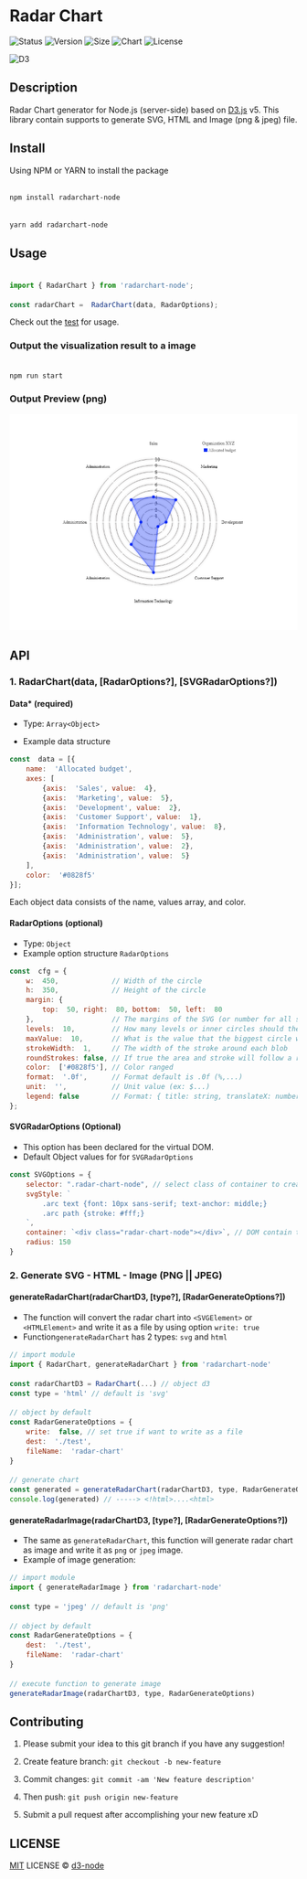 # Radar Chart

![Status](https://img.shields.io/badge/build-passing-brightgreen)
![Version](https://img.shields.io/badge/version-1.0.4-lightgrey)
![Size](https://img.shields.io/badge/size-152KB-green)
![Chart](https://img.shields.io/badge/chart-d3-blue)
![License](https://img.shields.io/badge/license-MIT-green)

![D3](https://vegibit.com/wp-content/uploads/2015/05/Introduction-to-the-d3-js-library.png)

## Description

Radar Chart generator for Node.js (server-side) based on [D3.js](https://d3js.org/) v5.
This library contain supports to generate SVG, HTML and Image (png & jpeg) file.
  
## Install

Using NPM or YARN to install the package

```bash

npm install radarchart-node

```

```bash

yarn add radarchart-node

```
  
## Usage

```js

import { RadarChart } from 'radarchart-node';

const radarChart =  RadarChart(data, RadarOptions);

```

Check out the [test](./test) for usage.

### Output the visualization result to a image

```bash

npm run start

```

### Output Preview (png)

![chart](./test/radar-chart.png)

## API

### 1. RadarChart(data, [RadarOptions?], [SVGRadarOptions?])
  
#### Data* (required)

- Type: `Array<Object>`

- Example data structure

```javascript
const  data = [{
    name:  'Allocated budget',
    axes: [
        {axis:  'Sales', value:  4},
        {axis:  'Marketing', value:  5},
        {axis:  'Development', value:  2},
        {axis:  'Customer Support', value:  1},
        {axis:  'Information Technology', value:  8},
        {axis:  'Administration', value:  5},
        {axis:  'Administration', value:  2},
        {axis:  'Administration', value:  5}
    ],
    color:  '#0828f5'
}];
```

Each object data consists of the name, values array, and color.

#### RadarOptions (optional)

- Type: `Object`
- Example option structure  `RadarOptions`

```javascript
const  cfg = {
    w:  450,             // Width of the circle
    h:  350,             // Height of the circle
    margin: {
        top:  50, right:  80, bottom:  50, left:  80
    },                   // The margins of the SVG (or number for all side margin)
    levels:  10,         // How many levels or inner circles should there be drawn
    maxValue:  10,       // What is the value that the biggest circle will represent
    strokeWidth:  1,     // The width of the stroke around each blob
    roundStrokes: false, // If true the area and stroke will follow a round path (cardinal-closed)
    color:  ['#0828f5'], // Color ranged
    format:  '.0f',      // Format default is .0f (%,...)
    unit:  '',           // Unit value (ex: $...)
    legend: false        // Format: { title: string, translateX: number, translateY: number }
};
```

#### SVGRadarOptions (Optional)

- This option has been declared for the virtual DOM.  
- Default Object values for  for `SVGRadarOptions`

```javascript
const SVGOptions = {
    selector: ".radar-chart-node", // select class of container to create D3-canvas
    svgStyle: `
        .arc text {font: 10px sans-serif; text-anchor: middle;}
        .arc path {stroke: #fff;}
    `,
    container: `<div class="radar-chart-node"></div>`, // DOM contain the visualization result
    radius: 150
}
```

### 2. Generate SVG - HTML - Image (PNG || JPEG)

#### generateRadarChart(radarChartD3, [type?], [RadarGenerateOptions?])

- The function will convert the radar chart into `<SVGElement>` or `<HTMLElement>` and write it as a file by using option `write: true`
- Function`generateRadarChart` has 2 types: `svg` and `html`

```javascript
// import module
import { RadarChart, generateRadarChart } from 'radarchart-node'

const radarChartD3 = RadarChart(...) // object d3
const type = 'html' // default is 'svg'

// object by default
const RadarGenerateOptions = {
    write:  false, // set true if want to write as a file
    dest:  './test',
    fileName:  'radar-chart'
}

// generate chart
const generated = generateRadarChart(radarChartD3, type, RadarGenerateOptions)
console.log(generated) // -----> <!html>....<html>

```

#### generateRadarImage(radarChartD3, [type?], [RadarGenerateOptions?])

- The same as `generateRadarChart`, this function will generate radar chart as image and write it as `png` or `jpeg` image.
- Example of image generation:

```javascript
// import module
import { generateRadarImage } from 'radarchart-node'

const type = 'jpeg' // default is 'png'

// object by default
const RadarGenerateOptions = {
    dest:  './test',
    fileName:  'radar-chart'
}

// execute function to generate image
generateRadarImage(radarChartD3, type, RadarGenerateOptions)

```

## Contributing

1. Please submit your idea to this git branch if you have any suggestion!

2. Create feature branch: `git checkout -b new-feature`

3. Commit changes: `git commit -am 'New feature description'`

4. Then push: `git push origin new-feature`

5. Submit a pull request after accomplishing your new feature xD

## LICENSE

[MIT](LICENSE) LICENSE &copy; [d3-node](https://github.com/d3-node)
